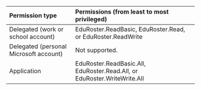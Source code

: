 | Permission type                        | Permissions (from least to most privileged)                              |
| :------------------------------------- | :----------------------------------------------------------------------- |
| Delegated (work or school account)     | EduRoster.ReadBasic, EduRoster.Read, or EduRoster.ReadWrite              |
| Delegated (personal Microsoft account) | Not supported.                                                           |
| Application                            | EduRoster.ReadBasic.All, EduRoster.Read.All, or EduRoster.WriteWrite.All |